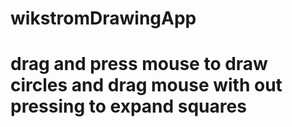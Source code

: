 # wikstromDrawingApp
# drag and press mouse to draw circles and drag mouse with out pressing to expand squares

